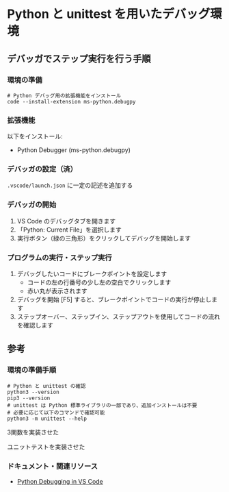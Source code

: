# Python と unittest を用いたデバッグ環境

## デバッガでステップ実行を行う手順

### 環境の準備

```shell
# Python デバッグ用の拡張機能をインストール
code --install-extension ms-python.debugpy
```

### 拡張機能

以下をインストール:

- Python Debugger (ms-python.debugpy)

### デバッガの設定（済）

`.vscode/launch.json` に一定の記述を追加する

### デバッガの開始

1. VS Code のデバッグタブを開きます
2. 「Python: Current File」を選択します
3. 実行ボタン（緑の三角形）をクリックしてデバッグを開始します

### プログラムの実行・ステップ実行

1. デバッグしたいコードにブレークポイントを設定します
    - コードの左の行番号の少し左の空白でクリックします
    - 赤い丸が表示されます
2. デバッグを開始 [F5] すると、ブレークポイントでコードの実行が停止します
3. ステップオーバー、ステップイン、ステップアウトを使用してコードの流れを確認します

## 参考

### 環境の準備手順

```shell
# Python と unittest の確認
python3 --version
pip3 --version
# unittest は Python 標準ライブラリの一部であり、追加インストールは不要
# 必要に応じて以下のコマンドで確認可能
python3 -m unittest --help
```

3関数を実装させた

ユニットテストを実装させた

### ドキュメント・関連リソース

- [Python Debugging in VS Code](https://code.visualstudio.com/docs/python/debugging)
